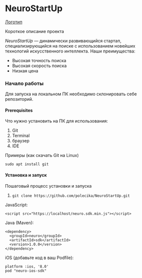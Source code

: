 # NeuroStartUp
[Логотип](https://camo.githubusercontent.com/c6727c717cad1e4820481abb87524f90782445c5/68747470733a2f2f692e696d6775722e636f6d2f495a4f525769492e706e67)

Короткое описание проекта

*NeuroStartUp* — динамически развивающийся стартап, специализирующийся на поиске с использованием новейших технологий искусственного интеллекта. Наши преимущества:
* Высокая точность поиска
* Высокая скорость поиска
* Низкая цена


### Начало работы

Для запуска на локальном ПК необходимо склонировать себе репозиторий.
#### Prerequisites

Что нужно установить на ПК для использования:
1. Git
2. Terminal
3. браузер
4. IDE

Примеры (как скачать Git на Linux)

`sudo apt install git`

#### Установка и запуск

Пошаговый процесс установки и запуска
1. ```git clone https://github.com/polecika/NeuroStartUp.git```

JavaScript:
```
<script src="https://localhost/neuro.sdk.min.js"></script>
```
Java (Maven):
```
<dependency>
  <groupId>neuro</groupId>
  <artifactId>sdk</artifactId>
  <version>1.0.0</version>
</dependency>
```
iOS (добавьте код в ваш Podfile):
```
platform :ios, '8.0'
pod "neuro-ios-sdk"
```
